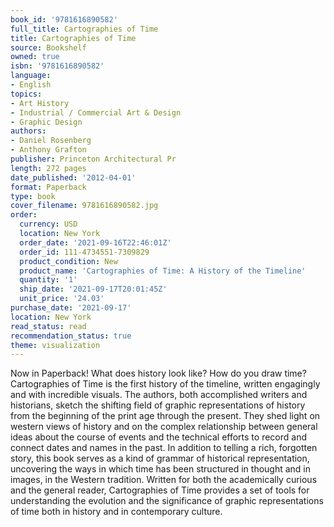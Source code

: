```yaml
---
book_id: '9781616890582'
full_title: Cartographies of Time
title: Cartographies of Time
source: Bookshelf
owned: true
isbn: '9781616890582'
language:
- English
topics:
- Art History
- Industrial / Commercial Art & Design
- Graphic Design
authors:
- Daniel Rosenberg
- Anthony Grafton
publisher: Princeton Architectural Pr
length: 272 pages
date_published: '2012-04-01'
format: Paperback
type: book
cover_filename: 9781616890582.jpg
order:
  currency: USD
  location: New York
  order_date: '2021-09-16T22:46:01Z'
  order_id: 111-4734551-7309829
  product_condition: New
  product_name: 'Cartographies of Time: A History of the Timeline'
  quantity: '1'
  ship_date: '2021-09-17T20:01:45Z'
  unit_price: '24.03'
purchase_date: '2021-09-17'
location: New York
read_status: read
recommendation_status: true
theme: visualization
---
```

Now in Paperback! What does history look like? How do you draw time? Cartographies of Time is the first history of the timeline, written engagingly and with incredible visuals. The authors, both accomplished writers and historians, sketch the shifting field of graphic representations of history from the beginning of the print age through the present. They shed light on western views of history and on the complex relationship between general ideas about the course of events and the technical efforts to record and connect dates and names in the past. In addition to telling a rich, forgotten story, this book serves as a kind of grammar of historical representation, uncovering the ways in which time has been structured in thought and in images, in the Western tradition. Written for both the academically curious and the general reader, Cartographies of Time provides a set of tools for understanding the evolution and the significance of graphic representations of time both in history and in contemporary culture.
